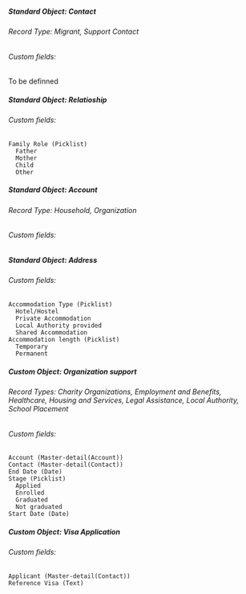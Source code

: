 ##### Standard Object: Contact
###### Record Type: Migrant, Support Contact
###### Custom fields:
To be definned
  
##### Standard Object: Relatioship
###### Custom fields:
    Family Role (Picklist)
      Father
      Mother
      Child
      Other
    
##### Standard Object: Account
###### Record Type: Household, Organization
###### Custom fields: 

##### Standard Object: Address
###### Custom fields:
    Accommodation Type (Picklist)
      Hotel/Hostel
      Private Accommodation
      Local Authority provided
      Shared Accommodation
    Accommodation length (Picklist)
      Temporary
      Permanent

##### Custom Object: Organization support
###### Record Types: Charity Organizations, Employment and Benefits, Healthcare, Housing and Services, Legal Assistance, Local Authority, School Placement
###### Custom fields:
    Account (Master-detail(Account))
    Contact (Master-detail(Contact))
    End Date (Date)
    Stage (Picklist)
      Applied
      Enrolled
      Graduated
      Not graduated
    Start Date (Date)
    
##### Custom Object: Visa Application
###### Custom fields:
    Applicant (Master-detail(Contact))
    Reference Visa (Text)
    
  

  
